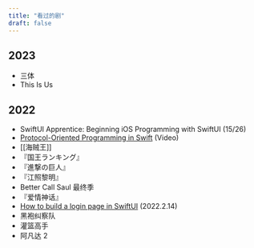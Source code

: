 ```yaml
---
title: "看过的剧"
draft: false
---
```


## 2023
- 三体
- This Is Us

## 2022
- SwiftUI Apprentice: Beginning iOS Programming with SwiftUI (15/26)
- [Protocol-Oriented Programming in Swift](https://developer.apple.com/videos/play/wwdc2015/408/) (Video)
- [[海贼王]]
- 『国王ランキング』
- 『進撃の巨人』
- 『江照黎明』
- Better Call Saul 最终季
- 『爱情神话』
- [How to build a login page in SwiftUI](https://blckbirds.com/post/login-page-in-swiftui-1/) (2022.2.14)
- 黑袍纠察队
- 灌篮高手
- 阿凡达 2

